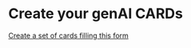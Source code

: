 # Create your genAI CARDs

[Create a set of cards filling this form]([URL](https://forms.gle/2fQjxRWVeS9pxRc58))